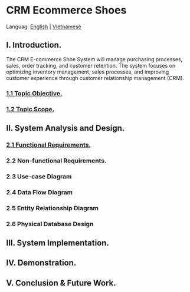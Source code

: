 # CRM Ecommerce Shoes

Languag: [English](README.md) | [Vietnamese](./docs/router_Language_Vietnamese.md)

## I. Introduction.
The CRM E-commerce Shoe System will manage purchasing processes, sales, order tracking, and customer retention. The system focuses on optimizing inventory management, sales processes, and improving customer experience through customer relationship management (CRM).
### [1.1 Topic Objective.](./docs/1_1_EN.md)
### [1.2 Topic Scope.](./docs/1_2_EN.md)
## II. System Analysis and Design.
### [2.1 Functional Requirements.](./docs/2_1_EN.md)
### 2.2 Non-functional Requirements.
### 2.3 Use-case Diagram
### 2.4 Data Flow Diagram
### 2.5 Entity Relationship Diagram
### 2.6 Physical Database Design
## III. System Implementation.
## IV. Demonstration.
## V. Conclusion & Future Work.